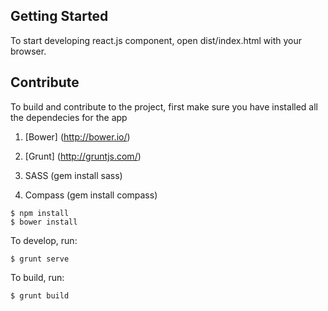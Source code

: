 ## Getting Started

To start developing react.js component, open dist/index.html with your browser.

## Contribute

To build and contribute to the project, first make sure you have installed all the dependecies for the app

1. [Bower] (http://bower.io/)

2. [Grunt] (http://gruntjs.com/)

3. SASS (gem install sass)

4. Compass (gem install compass)

```
$ npm install
$ bower install
```

To develop, run:

```
$ grunt serve
```

To build, run:

```
$ grunt build
```
